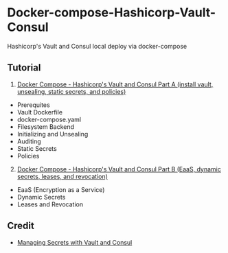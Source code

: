 # Docker-compose-Hashicorp-Vault-Consul
Hashicorp's Vault and Consul local deploy via docker-compose

## Tutorial

1. [Docker Compose - Hashicorp's Vault and Consul Part A (install vault, unsealing, static secrets, and policies)](https://bogotobogo.com/DevOps/Docker/Docker-Vault-Consul.php) 

* Prerequites
* Vault Dockerfile
* docker-compose.yaml
* Filesystem Backend
* Initializing and Unsealing
* Auditing
* Static Secrets
* Policies

2. [Docker Compose - Hashicorp's Vault and Consul Part B (EaaS, dynamic secrets, leases, and revocation)](https://bogotobogo.com/DevOps/Docker/Docker-Vault-Consul-B.php) 

* EaaS (Encryption as a Service)
* Dynamic Secrets
* Leases and Revocation


## Credit
* [Managing Secrets with Vault and Consul](https://testdriven.io/blog/managing-secrets-with-vault-and-consul/)

